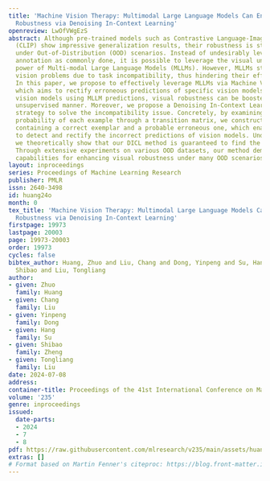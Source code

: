 ```yaml
---
title: 'Machine Vision Therapy: Multimodal Large Language Models Can Enhance Visual
  Robustness via Denoising In-Context Learning'
openreview: LwOfVWgEzS
abstract: Although pre-trained models such as Contrastive Language-Image Pre-Training
  (CLIP) show impressive generalization results, their robustness is still limited
  under Out-of-Distribution (OOD) scenarios. Instead of undesirably leveraging human
  annotation as commonly done, it is possible to leverage the visual understanding
  power of Multi-modal Large Language Models (MLLMs). However, MLLMs struggle with
  vision problems due to task incompatibility, thus hindering their effectiveness.
  In this paper, we propose to effectively leverage MLLMs via Machine Vision Therapy
  which aims to rectify erroneous predictions of specific vision models. By supervising
  vision models using MLLM predictions, visual robustness can be boosted in a nearly
  unsupervised manner. Moreover, we propose a Denoising In-Context Learning (DICL)
  strategy to solve the incompatibility issue. Concretely, by examining the noise
  probability of each example through a transition matrix, we construct an instruction
  containing a correct exemplar and a probable erroneous one, which enables MLLMs
  to detect and rectify the incorrect predictions of vision models. Under mild assumptions,
  we theoretically show that our DICL method is guaranteed to find the ground truth.
  Through extensive experiments on various OOD datasets, our method demonstrates powerful
  capabilities for enhancing visual robustness under many OOD scenarios.
layout: inproceedings
series: Proceedings of Machine Learning Research
publisher: PMLR
issn: 2640-3498
id: huang24o
month: 0
tex_title: 'Machine Vision Therapy: Multimodal Large Language Models Can Enhance Visual
  Robustness via Denoising In-Context Learning'
firstpage: 19973
lastpage: 20003
page: 19973-20003
order: 19973
cycles: false
bibtex_author: Huang, Zhuo and Liu, Chang and Dong, Yinpeng and Su, Hang and Zheng,
  Shibao and Liu, Tongliang
author:
- given: Zhuo
  family: Huang
- given: Chang
  family: Liu
- given: Yinpeng
  family: Dong
- given: Hang
  family: Su
- given: Shibao
  family: Zheng
- given: Tongliang
  family: Liu
date: 2024-07-08
address:
container-title: Proceedings of the 41st International Conference on Machine Learning
volume: '235'
genre: inproceedings
issued:
  date-parts:
  - 2024
  - 7
  - 8
pdf: https://raw.githubusercontent.com/mlresearch/v235/main/assets/huang24o/huang24o.pdf
extras: []
# Format based on Martin Fenner's citeproc: https://blog.front-matter.io/posts/citeproc-yaml-for-bibliographies/
---
```

